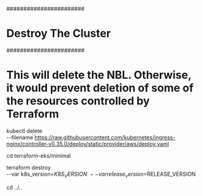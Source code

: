 #######################
# Destroy The Cluster #
#######################

# This will delete the NBL. Otherwise, it would prevent deletion of some of the resources controlled by Terraform
kubectl delete \
--filename https://raw.githubusercontent.com/kubernetes/ingress-nginx/controller-v0.35.0/deploy/static/provider/aws/deploy.yaml

cd terraform-eks/minimal

terraform destroy \
--var k8s_version=$K8S_VERSION \
--var release_version=$RELEASE_VERSION

cd ../..